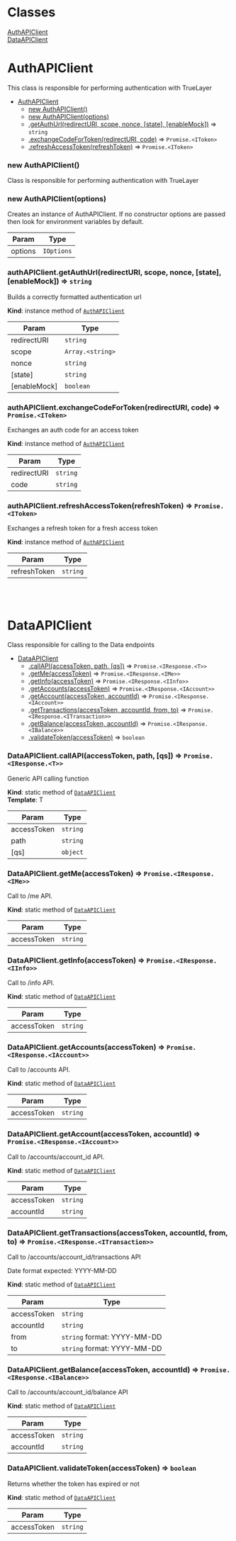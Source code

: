 # Classes

<dl>
<dt><a href="#AuthAPIClient">AuthAPIClient</a></dt>
<dd></dd>
<dt><a href="#DataAPIClient">DataAPIClient</a></dt>
<dd></dd>
</dl>

<a name="AuthAPIClient"></a>

# AuthAPIClient
This class is responsible for performing authentication with TrueLayer

* [AuthAPIClient](#AuthAPIClient)
    * [new AuthAPIClient()](#new_AuthAPIClient_new)
    * [new AuthAPIClient(options)](#new_AuthAPIClient_new)
    * [.getAuthUrl(redirectURI, scope, nonce, [state], [enableMock])](#AuthAPIClient+getAuthUrl) ⇒ <code>string</code>
    * [.exchangeCodeForToken(redirectURI, code)](#AuthAPIClient+exchangeCodeForToken) ⇒ <code>Promise.&lt;IToken&gt;</code>
    * [.refreshAccessToken(refreshToken)](#AuthAPIClient+refreshAccessToken) ⇒ <code>Promise.&lt;IToken&gt;</code>

<a name="new_AuthAPIClient_new"></a>

### new AuthAPIClient()
Class is responsible for performing authentication with TrueLayer

<a name="new_AuthAPIClient_new"></a>

### new AuthAPIClient(options)
Creates an instance of AuthAPIClient.
If no constructor options are passed then look for environment variables by default.


| Param | Type |
| --- | --- |
| options | <code>IOptions</code> | 

<a name="AuthAPIClient+getAuthUrl"></a>

### authAPIClient.getAuthUrl(redirectURI, scope, nonce, [state], [enableMock]) ⇒ <code>string</code>
Builds a correctly formatted authentication url

**Kind**: instance method of [<code>AuthAPIClient</code>](#AuthAPIClient)  

| Param | Type |
| --- | --- |
| redirectURI | <code>string</code> | 
| scope | <code>Array.&lt;string&gt;</code> | 
| nonce | <code>string</code> | 
| [state] | <code>string</code> | 
| [enableMock] | <code>boolean</code> | 

<a name="AuthAPIClient+exchangeCodeForToken"></a>

### authAPIClient.exchangeCodeForToken(redirectURI, code) ⇒ <code>Promise.&lt;IToken&gt;</code>
Exchanges an auth code for an access token

**Kind**: instance method of [<code>AuthAPIClient</code>](#AuthAPIClient)  

| Param | Type |
| --- | --- |
| redirectURI | <code>string</code> | 
| code | <code>string</code> | 

<a name="AuthAPIClient+refreshAccessToken"></a>

### authAPIClient.refreshAccessToken(refreshToken) ⇒ <code>Promise.&lt;IToken&gt;</code>
Exchanges a refresh token for a fresh access token

**Kind**: instance method of [<code>AuthAPIClient</code>](#AuthAPIClient)  

| Param | Type |
| --- | --- |
| refreshToken | <code>string</code> | 


<br/>
<br/>


<a name="DataAPIClient"></a>
# DataAPIClient
Class responsible for calling to the Data endpoints

* [DataAPIClient](#DataAPIClient)
    * [.callAPI(accessToken, path, [qs])](#DataAPIClient.callAPI) ⇒ <code>Promise.&lt;IResponse.&lt;T&gt;&gt;</code>
    * [.getMe(accessToken)](#DataAPIClient.getMe) ⇒ <code>Promise.&lt;IResponse.&lt;IMe&gt;&gt;</code>
    * [.getInfo(accessToken)](#DataAPIClient.getInfo) ⇒ <code>Promise.&lt;IResponse.&lt;IInfo&gt;&gt;</code>
    * [.getAccounts(accessToken)](#DataAPIClient.getAccounts) ⇒ <code>Promise.&lt;IResponse.&lt;IAccount&gt;&gt;</code>
    * [.getAccount(accessToken, accountId)](#DataAPIClient.getAccount) ⇒ <code>Promise.&lt;IResponse.&lt;IAccount&gt;&gt;</code>
    * [.getTransactions(accessToken, accountId, from, to)](#DataAPIClient.getTransactions) ⇒ <code>Promise.&lt;IResponse.&lt;ITransaction&gt;&gt;</code>
    * [.getBalance(accessToken, accountId)](#DataAPIClient.getBalance) ⇒ <code>Promise.&lt;IResponse.&lt;IBalance&gt;&gt;</code>
    * [.validateToken(accessToken)](#DataAPIClient.isTokenExpired) ⇒ <code>boolean</code>

<a name="DataAPIClient.callAPI"></a>

### DataAPIClient.callAPI(accessToken, path, [qs]) ⇒ <code>Promise.&lt;IResponse.&lt;T&gt;&gt;</code>
Generic API calling function

**Kind**: static method of [<code>DataAPIClient</code>](#DataAPIClient)  
**Template**: T  

| Param | Type |
| --- | --- |
| accessToken | <code>string</code> | 
| path | <code>string</code> | 
| [qs] | <code>object</code> | 

<a name="DataAPIClient.getMe"></a>

### DataAPIClient.getMe(accessToken) ⇒ <code>Promise.&lt;IResponse.&lt;IMe&gt;&gt;</code>
Call to /me API.

**Kind**: static method of [<code>DataAPIClient</code>](#DataAPIClient)  

| Param | Type |
| --- | --- |
| accessToken | <code>string</code> |

<a name="DataAPIClient.getInfo"></a>

### DataAPIClient.getInfo(accessToken) ⇒ <code>Promise.&lt;IResponse.&lt;IInfo&gt;&gt;</code>
Call to /info API.

**Kind**: static method of [<code>DataAPIClient</code>](#DataAPIClient)  

| Param | Type |
| --- | --- |
| accessToken | <code>string</code> | 

<a name="DataAPIClient.getAccounts"></a>

### DataAPIClient.getAccounts(accessToken) ⇒ <code>Promise.&lt;IResponse.&lt;IAccount&gt;&gt;</code>
Call to /accounts API.

**Kind**: static method of [<code>DataAPIClient</code>](#DataAPIClient)  

| Param | Type |
| --- | --- |
| accessToken | <code>string</code> | 

<a name="DataAPIClient.getAccount"></a>

### DataAPIClient.getAccount(accessToken, accountId) ⇒ <code>Promise.&lt;IResponse.&lt;IAccount&gt;&gt;</code>
Call to /accounts/account_id API.

**Kind**: static method of [<code>DataAPIClient</code>](#DataAPIClient)  

| Param | Type |
| --- | --- |
| accessToken | <code>string</code> | 
| accountId | <code>string</code> |

<a name="DataAPIClient.getTransactions"></a>

### DataAPIClient.getTransactions(accessToken, accountId, from, to) ⇒ <code>Promise.&lt;IResponse.&lt;ITransaction&gt;&gt;</code>
Call to /accounts/account_id/transactions API

Date format expected: YYYY-MM-DD

**Kind**: static method of [<code>DataAPIClient</code>](#DataAPIClient)  

| Param | Type |
| --- | --- |
| accessToken | <code>string</code> | 
| accountId | <code>string</code> |
| from | <code>string</code> format: YYYY-MM-DD |
| to | <code>string</code> format: YYYY-MM-DD |

<a name="DataAPIClient.getBalance"></a>

### DataAPIClient.getBalance(accessToken, accountId) ⇒ <code>Promise.&lt;IResponse.&lt;IBalance&gt;&gt;</code>
Call to /accounts/account_id/balance API

**Kind**: static method of [<code>DataAPIClient</code>](#DataAPIClient)  

| Param | Type |
| --- | --- |
| accessToken | <code>string</code> | 
| accountId | <code>string</code> |

<a name="DataAPIClient.isTokenExpired"></a>

### DataAPIClient.validateToken(accessToken) ⇒ <code>boolean</code>
Returns whether the token has expired or not

**Kind**: static method of [<code>DataAPIClient</code>](#DataAPIClient)  

| Param | Type |
| --- | --- |
| accessToken | <code>string</code> | 

